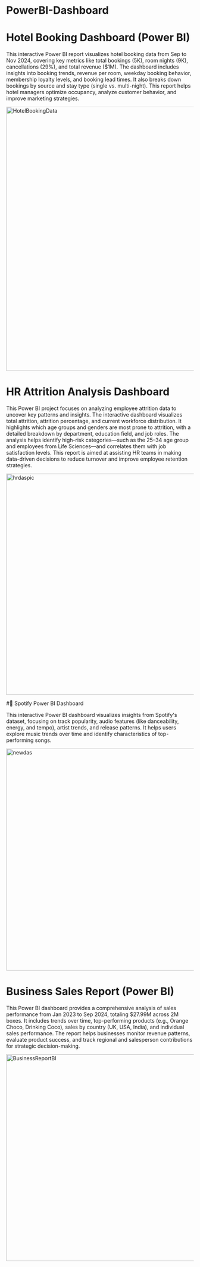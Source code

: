 # PowerBI-Dashboard

# Hotel Booking Dashboard (Power BI)

This interactive Power BI report visualizes hotel booking data from Sep to Nov 2024, covering key metrics like total bookings (5K), room nights (9K), cancellations (29%), and total revenue ($1M). The dashboard includes insights into booking trends, revenue per room, weekday booking behavior, membership loyalty levels, and booking lead times. It also breaks down bookings by source and stay type (single vs. multi-night). This report helps hotel managers optimize occupancy, analyze customer behavior, and improve marketing strategies.

<img width="709" alt="HotelBookingData" src="https://github.com/user-attachments/assets/319fcf5e-d47f-40a9-a504-219b466c27c3" />

# HR Attrition Analysis Dashboard

This Power BI project focuses on analyzing employee attrition data to uncover key patterns and insights. The interactive dashboard visualizes total attrition, attrition percentage, and current workforce distribution. It highlights which age groups and genders are most prone to attrition, with a detailed breakdown by department, education field, and job roles. The analysis helps identify high-risk categories—such as the 25–34 age group and employees from Life Sciences—and correlates them with job satisfaction levels. This report is aimed at assisting HR teams in making data-driven decisions to reduce turnover and improve employee retention strategies. 

<img width="594" alt="hrdaspic" src="https://github.com/user-attachments/assets/4d13fcea-3a85-4b93-8143-eff70a9434c1" />

#🎵 Spotify Power BI Dashboard


This interactive Power BI dashboard visualizes insights from Spotify's dataset, focusing on track popularity, audio features (like danceability, energy, and tempo), artist trends, and release patterns. It helps users explore music trends over time and identify characteristics of top-performing songs. 


<img width="596" alt="newdas" src="https://github.com/user-attachments/assets/a9172a18-8d13-4b59-a7e8-7b8f88ce2d68" />


# Business Sales Report (Power BI) 

This Power BI dashboard provides a comprehensive analysis of sales performance from Jan 2023 to Sep 2024, totaling $27.99M across 2M boxes. It includes trends over time, top-performing products (e.g., Orange Choco, Drinking Coco), sales by country (UK, USA, India), and individual sales performance. The report helps businesses monitor revenue patterns, evaluate product success, and track regional and salesperson contributions for strategic decision-making. 


<img width="555" alt="BusinessReportBI" src="https://github.com/user-attachments/assets/aa6f4b2c-ca0a-43d3-aac8-f785b639af3b" />



